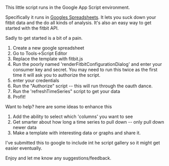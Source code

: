 This little script runs in the Google App Script environment.

Specifically it runs in [Googles Spreadsheets][0].  It lets you suck down your fitbit data and the do all kinds of analysis.  It's also an easy way to get started with the fitbit API.

Sadly to get started is a bit of a pain.

1. Create a new google spreadsheet
2. Go to Tools->Script Editor
3. Replace the template with fitbit.js
4. Run the poorly named 'renderFitbitConfigurationDialog' and enter your consumer key and secret.  You may need to run this twice as the first time it will ask you to authorize the script.
5. enter your credentials
6. Run the "Authorize" script -- this will run through the oauth dance.
7. Run the 'refreshTimeSeries" script to get your data
8. Profit!

Want to help?  here are some ideas to enhance this

1.  Add the ability to select which 'columns' you want to see
2.  Get smarter about how long a time series to pull down -- only pull down newer data
3.  Make a template with interesting data or graphs and share it.

I've submitted this to google to include int he script gallery so it might get easier eventually.

Enjoy and let me know any suggestions/feedback.

[0]: http://docs.google.com
